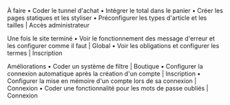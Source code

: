 À faire
• Coder le tunnel d'achat
• Intégrer le total dans le panier
• Créer les pages statiques et les styliser
• Préconfigurer les types d'article et les tailles | Accès administrateur

Une fois le site terminé
• Voir le fonctionnement des message d'erreur et les configurer comme il faut | Global
• Voir les obligations et configurer les termes | Inscription

Améliorations
• Coder un système de filtre | Boutique
• Configurer la connexion automatique après la création d'un compte | Inscription
• Configurer la mise en mémoire d'un compte lors de sa connexion | Connexion
• Coder une fonctionnalité pour les mots de passe oubliés | Connexion
